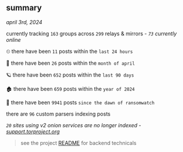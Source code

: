 
## summary
_april 3rd, 2024_

currently tracking `163` groups across `299` relays & mirrors - _`73` currently online_

⏲ there have been `11` posts within the `last 24 hours`

🦈 there have been `26` posts within the `month of april`

🪐 there have been `652` posts within the `last 90 days`

🏚 there have been `659` posts within the `year of 2024`

🦕 there have been `9941` posts `since the dawn of ransomwatch`

there are `96` custom parsers indexing posts

_`20` sites using v2 onion services are no longer indexed - [support.torproject.org](https://support.torproject.org/onionservices/v2-deprecation/)_

> see the project [README](https://github.com/joshhighet/ransomwatch#ransomwatch--) for backend technicals
